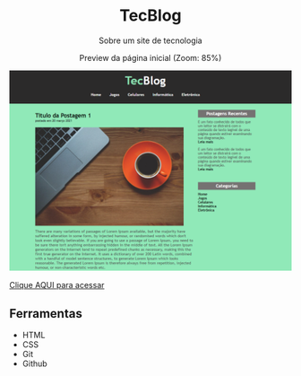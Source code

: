 <h1 align="center"> TecBlog </h1>

<p align="center">Sobre um site de tecnologia</p>

<p align="center">Preview da página inicial (Zoom: 85%)</p>
<img src="./imagens/TecBlog-Preview.png">

[Clique AQUI para acessar](https://nepht022.github.io/Wetyc/)

## Ferramentas

- HTML
- CSS
- Git
- Github
